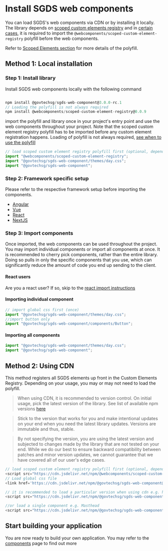 # Install SGDS web components

You can load SGDS's web components via CDN or by installing it locally. The library depends on <a href="https://open-wc.org/docs/development/scoped-elements/" target="_blank">scoped custom elements registry</a> and in <a href="/docs/usage-scoped-elements--docs#components-requiring-polyfill" target="_self">certain cases</a>, it is required to import the `@webcomponents/scoped-custom-element-registry` polyfill before the web components.

Refer to <a href="/docs/usage-scoped-elements--docs" target="_self">Scoped Elements section</a> for more details of the polyfill.

## Method 1: Local installation

### Step 1: Install library

Install SGDS web components locally with the following command

```js

npm install @govtechsg/sgds-web-component@3.0.0-rc.1
// Loading the polyfill is not always required
npm install @webcomponents/scoped-custom-element-registry@0.0.9

```

import the polyfill and library once in your project's entry point and use the web components throughout your project. Note that the scoped custom element registry polyfill has to be imported before any custom element registration happens.
Loading of polyfill is not always required, <a target="_blank" href="/docs/usage-scoped-elements--docs" target="_self">see when to use the polyfill </a>

```js
// load scoped custom element registry polyfill first (optional, depends on use case)
import "@webcomponents/scoped-custom-element-registry";
import "@govtechsg/sgds-web-component/themes/day.css";
import "@govtechsg/sgds-web-component";

```

### Step 2: Framework specific setup 

Please refer to the respective framework setup before importing the components.

- [Angular](/docs/frameworks-angular--docs)
- [Vue](/docs/frameworks-vue--docs)
- [React](/docs/frameworks-react--docs)
- [NextJS](/docs/frameworks-nextjs--docs)

### Step 3: Import components

Once imported, the web components can be used throughout the project. You may import individual components or import all components at once. It is recommended to cherry pick components, rather than the entire library. Doing so pulls in only the specific components that you use, which can significantly reduce the amount of code you end up sending to the client.

#### React users

Are you a react user? If so, skip to the <a href="/docs/frameworks-react--docs#importing-the-library" target="_self">react import instructions </a>

#### Importing individual component

```js
// import global css first (once)
import "@govtechsg/sgds-web-component/themes/day.css";
//import button only
import "@govtechsg/sgds-web-component/components/Button";
```

#### Importing all components

```js
import "@govtechsg/sgds-web-component/themes/day.css";
import "@govtechsg/sgds-web-component";
```

## Method 2: Using CDN

This method registers all SGDS elements up front in the Custom Elements Registry. Depending on your usage, you may or may not need to load the polyfill.

> When using CDN, it is recommended to version control. On initial usage, pick the latest version of the library. See list of available npm versions [here](https://www.npmjs.com/package/@govtechsg/sgds-web-component?activeTab=versions)

> Stick to the version that works for you and make intentional updates on your end when you need the latest library updates. Versions are immutable and thus, stable.

> By not specifying the version, you are using the latest version and subjected to changes made by the library that are not tested on your end. While we do our best to ensure backward compatibility between patches and minor version updates, we cannot guarantee that we have covered all of our user's edge cases.

```js
// load scoped custom element registry polyfill first (optional, depends on use case)
<script src="https://cdn.jsdelivr.net/npm/@webcomponents/scoped-custom-element-registry@0.0.9"></script>
// Load global css file
<link href='https://cdn.jsdelivr.net/npm/@govtechsg/sgds-web-component@3.0.0-rc.1/themes/day.css' rel='stylesheet' type='text/css' />

// it is recommended to load a particular version when using cdn e.g. https://cdn.jsdelivr.net/npm/@govtechsg/sgds-web-component@1.0.2
<script src="https://cdn.jsdelivr.net/npm/@govtechsg/sgds-web-component@3.0.0-rc.1"></script>

//or load a single component e.g. Masthead
<script src="https://cdn.jsdelivr.net/npm/@govtechsg/sgds-web-component@3.0.0-rc.1/components/Masthead/index.umd.js"></script>

```

## Start building your application

You are now ready to build your own application. You may refer to the <a href="/docs/components-accordion--docs" target="_self">components</a> page to find out more